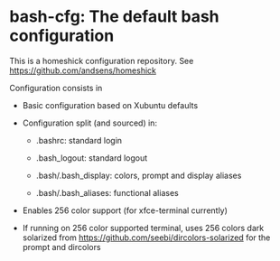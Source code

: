 # bash-cfg: The default bash configuration

This is a homeshick configuration repository. See
https://github.com/andsens/homeshick

Configuration consists in

+ Basic configuration based on Xubuntu defaults

+ Configuration split (and sourced) in:

    - .bashrc: standard login

    - .bash\_logout: standard logout

    - .bash/.bash\_display: colors, prompt and display aliases

    - .bash/.bash\_aliases: functional aliases


+ Enables 256 color support (for xfce-terminal currently)

+ If running on 256 color supported terminal, uses 256 colors dark solarized
from https://github.com/seebi/dircolors-solarized for the prompt and dircolors


